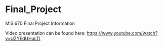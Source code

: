 # Final_Project
MIS 670 Final Project Information

Video presentation can be found here: https://www.youtube.com/watch?v=UZYEdUHuLTI
